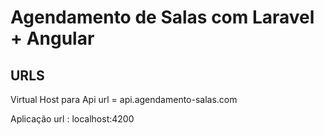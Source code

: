 # Agendamento de Salas com Laravel + Angular

## URLS

Virtual Host para Api url = api.agendamento-salas.com

Aplicação url : localhost:4200

